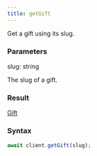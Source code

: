 ```yaml
---
title: getGift
---
```


Get a gift using its slug.<span class="select-none">  </span>

### Parameters 

<div class="flex flex-col gap-3"><div><div class="font-mono" id="p_slug" data-anchor><span class="font-bold">slug</span><span class="opacity-50">:</span> <span>string</span></div><div class="pl-3"><div class="no-margin">

The slug of a gift.

</div></div></div></div>

### Result 

<div class="font-mono"><a href="/types/gift"  >Gift</a></div>

### Syntax

```ts
await client.getGift(slug);
```



